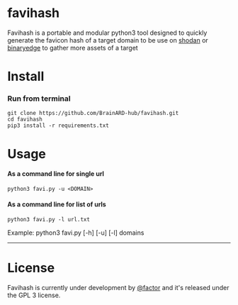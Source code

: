 # favihash

Favihash is a portable and modular python3 tool designed to quickly generate the favicon hash of a target domain to be use on [shodan](https://www.shodan.io/) or [binaryedge](https://www.binaryedge.io/) to gather more assets of a target

# Install

### Run from terminal

```
git clone https://github.com/BrainARD-hub/favihash.git
cd favihash
pip3 install -r requirements.txt

```
# Usage

#### As a command line for single url

```
python3 favi.py -u <DOMAIN>

```
#### As a command line for list of urls

```
python3 favi.py -l url.txt

```
Example: python3 favi.py [-h] [-u] [-l] domains

--------------------------------------------------------------------------------


# License
Favihash is currently under development by [@factor](https://www.linkedin.com/in/ahmedfactor/) and it's released under the GPL 3 license.
